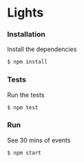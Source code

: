 # Lights


### Installation

Install the dependencies

```sh
$ npm install
```

### Tests

Run the tests

```sh
$ npm test
```

### Run

See 30 mins of events

```sh
$ npm start
```
